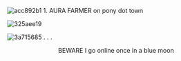 ![acc892b1](https://github.com/user-attachments/assets/5330cbf4-ade5-4c0b-9c3b-79427ae94df4) 1. AURA FARMER on pony dot town

![325aee19](https://github.com/user-attachments/assets/8123014d-7229-49d2-8efe-4a6f0c40fe80)

![3a715685](https://github.com/user-attachments/assets/a75b9b42-c41e-4472-a3c7-5da00ea1fbc2) . . . <p align="center">BEWARE I go online once in a blue moon






